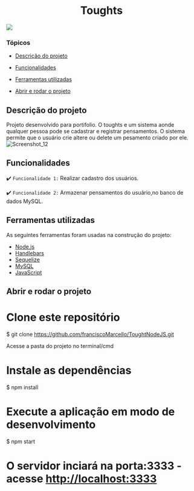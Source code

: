<h1 align="center"> Toughts </h1>
<p >
<img src="http://img.shields.io/static/v1?label=STATUS&message=CONCLUIDO&color=GREEN&style=for-the-badge"/>
</p>

### Tópicos 

- [Descrição do projeto](#descrição-do-projeto)

- [Funcionalidades](#funcionalidades)



- [Ferramentas utilizadas](#ferramentas-utilizadas)



- [Abrir e rodar o projeto](#abrir-e-rodar-o-projeto)


## Descrição do projeto 
Projeto desenvolvido para portifolio. O toughts e um sistema aonde qualquer pessoa pode se cadastrar e registrar pensamentos.
O sistema permite que o usuário crie altere ou delete um pesamento criado por ele.
![Screenshot_12](https://user-images.githubusercontent.com/54758350/160697801-b5fcbbd7-c476-466b-9c8c-db7db548329b.png)

## Funcionalidades

:heavy_check_mark: `Funcionalidade 1:` Realizar cadastro dos usuários.

:heavy_check_mark: `Funcionalidade 2:` Armazenar pensamentos do usuário,no banco de dados MySQL.

## Ferramentas utilizadas


As seguintes ferramentas foram usadas na construção do projeto:


- [Node.js](https://nodejs.org/en/)
- [Handlebars](https://handlebarsjs.com/)
- [Sequelize](https://sequelize.org/)
- [MySQL](https://www.mysql.com/)
- [JavaScript](https://www.javascript.com/)
  
## Abrir e rodar o projeto
  # Clone este repositório
$ git clone <https://github.com/franciscoMarcello/ToughtNodeJS.git>

Acesse a pasta do projeto no terminal/cmd


# Instale as dependências
$ npm install

# Execute a aplicação em modo de desenvolvimento
$ npm start

# O servidor inciará na porta:3333 - acesse <http://localhost:3333>

  
  
  
  
  
